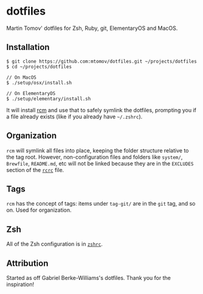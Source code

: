 # dotfiles

Martin Tomov' dotfiles for Zsh, Ruby, git, ElementaryOS and MacOS.


## Installation

    $ git clone https://github.com:mtomov/dotfiles.git ~/projects/dotfiles
    $ cd ~/projects/dotfiles

    // On MacOS
    $ ./setup/osx/install.sh

    // On ElementaryOS
    $ ./setup/elementary/install.sh

It will install [rcm] and use that to safely symlink the dotfiles, prompting you
if a file already exists (like if you already have `~/.zshrc`).

[rcm]: http://thoughtbot.github.io/rcm/rcm.7.html

## Organization

`rcm` will symlink all files into place, keeping the folder structure relative
to the tag root. However, non-configuration files and folders like `system/`,
`Brewfile`, `README.md`, etc will not be linked because they are in the
`EXCLUDES` section of the [`rcrc`](/rcrc) file.

## Tags

`rcm` has the concept of tags: items under `tag-git/` are in the `git` tag, and
so on. Used for organization.

## Zsh

All of the Zsh configuration is in [`zshrc`](/zshrc).

## Attribution
Started as off Gabriel Berke-Williams's dotfiles. Thank you for the inspiration!

[Gabriel Berke-Williams]: https://github.com/gabebw/dotfiles
